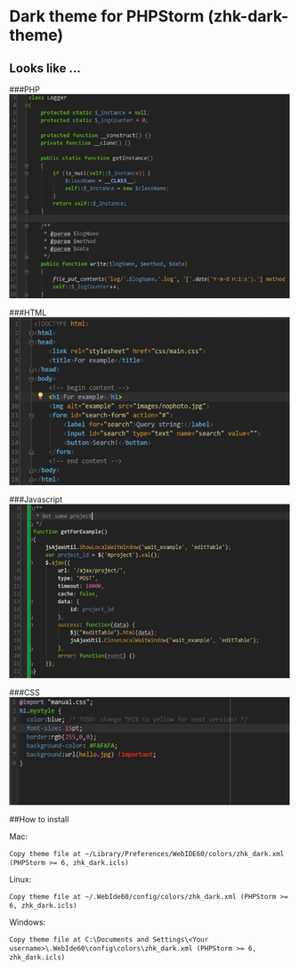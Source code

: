 Dark theme for PHPStorm (zhk-dark-theme)
===========================

## Looks like ...

###PHP
![php style](images/screenshot-php.png)

###HTML
![html style](images/screenshot-html.png)

###Javascript
![javascript style](images/screenshot-js.png)

###CSS
![css style](images/screenshot-css.png)


##How to install
    
Mac:

    Copy theme file at ~/Library/Preferences/WebIDE60/colors/zhk_dark.xml (PHPStorm >= 6, zhk_dark.icls)

Linux:

    Copy theme file at ~/.WebIde60/config/colors/zhk_dark.xml (PHPStorm >= 6, zhk_dark.icls)

Windows:

    Copy theme file at C:\Documents and Settings\<Your username>\.WebIde60\config\colors\zhk_dark.xml (PHPStorm >= 6, zhk_dark.icls)
